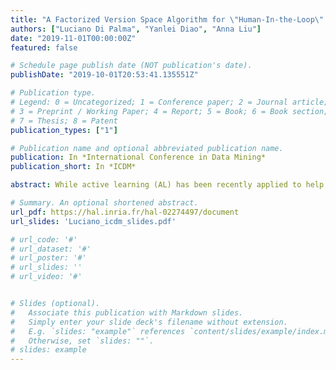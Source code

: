 ```yaml
---
title: "A Factorized Version Space Algorithm for \"Human-In-the-Loop\" Data Exploration"
authors: ["Luciano Di Palma", "Yanlei Diao", "Anna Liu"]
date: "2019-11-01T00:00:00Z"
featured: false

# Schedule page publish date (NOT publication's date).
publishDate: "2019-10-01T20:53:41.135551Z"

# Publication type.
# Legend: 0 = Uncategorized; 1 = Conference paper; 2 = Journal article;
# 3 = Preprint / Working Paper; 4 = Report; 5 = Book; 6 = Book section;
# 7 = Thesis; 8 = Patent
publication_types: ["1"]

# Publication name and optional abbreviated publication name.
publication: In *International Conference in Data Mining*
publication_short: In *ICDM*

abstract: While active learning (AL) has been recently applied to help the user explore a large database to retrieve data instances of interest, existing methods often require a large number of instances to be labeled in order to achieve good accuracy. To address this slow convergence problem, our work augments version space-based AL algorithms, which have strong theoretical results on convergence but are very costly to run, with additional insights obtained in the user labeling process. These insights lead to a novel algorithm that factorizes the version space to perform active learning in a set of subspaces. Our work offers theoretical results on optimality and approximation for this algorithm, as well as optimizations for better performance. Evaluation results show that our factorized version space algorithm significantly outperforms other version space algorithms, as well as a recent factorization-aware algorithm, for large database exploration.

# Summary. An optional shortened abstract.
url_pdf: https://hal.inria.fr/hal-02274497/document
url_slides: 'Luciano_icdm_slides.pdf'

# url_code: '#'
# url_dataset: '#'
# url_poster: '#'
# url_slides: ''
# url_video: '#'


# Slides (optional).
#   Associate this publication with Markdown slides.
#   Simply enter your slide deck's filename without extension.
#   E.g. `slides: "example"` references `content/slides/example/index.md`.
#   Otherwise, set `slides: ""`.
# slides: example
---
```


<!--{{% alert note %}}
Click the *Cite* button above to demo the feature to enable visitors to import publication metadata into their reference management software.
{{% /alert %}}-->

<!--{{% alert note %}}
Click the *Slides* button above to demo Academic's Markdown slides feature.
{{% /alert %}}
-->
<!--Supplementary notes can be added here, including [code and math](https://sourcethemes.com/academic/docs/writing-markdown-latex/).-->

